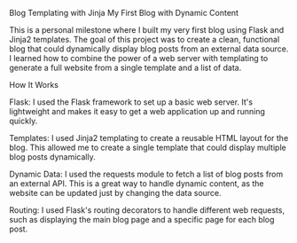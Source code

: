 Blog Templating with Jinja
My First Blog with Dynamic Content

This is a personal milestone where I built my very first blog using Flask and Jinja2 templates. The goal of this project was to create a clean, functional blog that could dynamically display blog posts from an external data source. I learned how to combine the power of a web server with templating to generate a full website from a single template and a list of data.

How It Works 

Flask: I used the Flask framework to set up a basic web server. It's lightweight and makes it easy to get a web application up and running quickly.

Templates: I used Jinja2 templating to create a reusable HTML layout for the blog. This allowed me to create a single template that could display multiple blog posts dynamically.

Dynamic Data: I used the requests module to fetch a list of blog posts from an external API. This is a great way to handle dynamic content, as the website can be updated just by changing the data source.

Routing: I used Flask's routing decorators to handle different web requests, such as displaying the main blog page and a specific page for each blog post.
